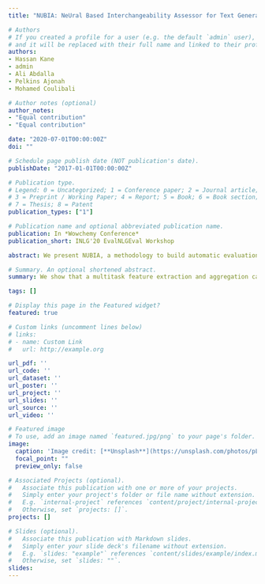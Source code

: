 ```yaml
---
title: "NUBIA: NeUral Based Interchangeability Assessor for Text Generation"

# Authors
# If you created a profile for a user (e.g. the default `admin` user), write the username (folder name) here 
# and it will be replaced with their full name and linked to their profile.
authors:
- Hassan Kane
- admin
- Ali Abdalla
- Pelkins Ajonah
- Mohamed Coulibali

# Author notes (optional)
author_notes:
- "Equal contribution"
- "Equal contribution"

date: "2020-07-01T00:00:00Z"
doi: ""

# Schedule page publish date (NOT publication's date).
publishDate: "2017-01-01T00:00:00Z"

# Publication type.
# Legend: 0 = Uncategorized; 1 = Conference paper; 2 = Journal article;
# 3 = Preprint / Working Paper; 4 = Report; 5 = Book; 6 = Book section;
# 7 = Thesis; 8 = Patent
publication_types: ["1"]

# Publication name and optional abbreviated publication name.
publication: In *Wowchemy Conference*
publication_short: INLG'20 EvalNLGEval Workshop

abstract: We present NUBIA, a methodology to build automatic evaluation metrics for text generation using only machine learning models as core components. A typical NUBIA model is composed of three modules a neural feature extractor, an aggregator and a calibrator. We demonstrate an implementation of NUBIA which outperforms metrics currently used to evaluate machine translation, summaries and slightly exceeds/matches state of the art metrics on correlation with human judgement on the WMT segment-level Direct Assessment task, sentence-level ranking and image captioning evaluation. The model implemented is modular, explainable and set to continuously improve over time.

# Summary. An optional shortened abstract.
summary: We show that a multitask feature extraction and aggregation can model human perception of similarity of translated sentences much better than standart n-gram level distance metrics.

tags: []

# Display this page in the Featured widget?
featured: true

# Custom links (uncomment lines below)
# links:
# - name: Custom Link
#   url: http://example.org

url_pdf: ''
url_code: ''
url_dataset: ''
url_poster: ''
url_project: ''
url_slides: ''
url_source: ''
url_video: ''

# Featured image
# To use, add an image named `featured.jpg/png` to your page's folder. 
image:
  caption: 'Image credit: [**Unsplash**](https://unsplash.com/photos/pLCdAaMFLTE)'
  focal_point: ""
  preview_only: false

# Associated Projects (optional).
#   Associate this publication with one or more of your projects.
#   Simply enter your project's folder or file name without extension.
#   E.g. `internal-project` references `content/project/internal-project/index.md`.
#   Otherwise, set `projects: []`.
projects: []

# Slides (optional).
#   Associate this publication with Markdown slides.
#   Simply enter your slide deck's filename without extension.
#   E.g. `slides: "example"` references `content/slides/example/index.md`.
#   Otherwise, set `slides: ""`.
slides: 
---
```



